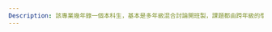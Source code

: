 ```yaml
---
Description: 該專業幾年錄一個本科生，基本是多年級混合討論開班製，課題都由跨年級的學生構成小組進行研討，其特色是跨學科，會與本校的地質學與友校（奈古野）的化學係合作從放射元素分析上精確研究古生物與古代文物相關案例。目前在進行的project是國家保密項目，與未知的古代文明相關。
---
```



